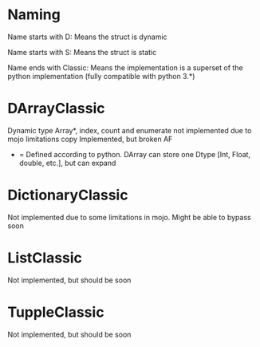 # Naming
Name starts with D:
    Means the struct is dynamic

Name starts with S:
    Means the struct is static

Name ends with Classic:
    Means the implementation is a superset of the python implementation (fully compatible with python 3.*)


# DArrayClassic
Dynamic type Array*, index, count and enumerate not implemented due to mojo limitations
copy Implemented, but broken AF

* = Defined according to python. DArray can store one Dtype [Int, Float, double, etc.], but can expand

# DictionaryClassic
Not implemented due to some limitations in mojo. Might be able to bypass soon

# ListClassic
Not implemented, but should be soon

# TuppleClassic
Not implemented, but should be soon
